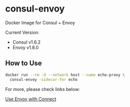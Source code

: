 # consul-envoy

Docker Image for Consul + Envoy

Current Version:

- Consul v1.6.2
- Envoy v1.8.0

## How to Use

```bash
docker run --rm -d --network host --name echo-proxy \
  consul-envoy -sidecar-for echo
```

For more, please check links below:

[Use Envoy with Connect](https://learn.hashicorp.com/consul/developer-mesh/connect-envoy)
